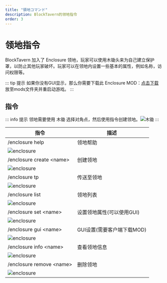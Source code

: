```yaml
---
title: "領地コマンド"
description: BlockTavern的领地指令
order: 3
---
```


# 领地指令
BlockTavern 加入了 Enclosure 领地，玩家可以使用木锄头来为自己建立保护罩，以防止其他玩家破坏。玩家可以在领地内设置一些基本的属性，例如名称，访问权限等。

::: tip 提示
如果你没有GUI显示，那么你需要下载此 Enclosure MOD：[点击下载](/assets/GameplayGuide/enclosure-order/[领地]enclosure-fabric-0.4.5+1.21.jar) 
放至mods文件夹并重启动游戏。
:::

## 指令

::: info 提示
领地需要使用 木锄 选择对角点，然后使用指令创建领地。![木锄](/assets/GameplayGuide/enclosure-order/wooden_hoe.png "木锄")
:::


| 指令 | 描述 |
| --- | --- |
| /enclosure help | 领地帮助 |
| ![enclosure](/assets/GameplayGuide/enclosure-order/enclosure-order01.png) |  |
| /enclosure create \<name\> | 创建领地 |
| ![enclosure](/assets/GameplayGuide/enclosure-order/enclosure-order02.png) |  |
| /enclosure tp | 传送至领地 |
| ![enclosure](/assets/GameplayGuide/enclosure-order/enclosure-order03.png) |  |
| /enclosure list | 领地列表 |
| ![enclosure](/assets/GameplayGuide/enclosure-order/enclosure-order04.png) |  |
| /enclosure set \<name\> | 设置领地属性(可以使用GUI) |
| ![enclosure](/assets/GameplayGuide/enclosure-order/enclosure-order05.png) |  |
| /enclosure gui \<name\> | GUI设置(需要客户端下载MOD) |
| ![enclosure](/assets/GameplayGuide/enclosure-order/enclosure-order06.png) |  |
| /enclosure info \<name\> | 查看领地信息 |
| ![enclosure](/assets/GameplayGuide/enclosure-order/enclosure-order07.png) |  |
| /enclosure remove \<name\> | 删除领地 |
| ![enclosure](/assets/GameplayGuide/enclosure-order/enclosure-order08.png) |  |



<Contributors />

<GitHistoryInformation />
